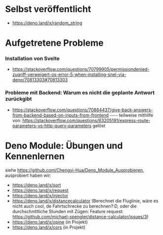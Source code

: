 # Selbst veröffentlicht
- https://deno.land/x/random_string


# Aufgetretene Probleme
### Installation von Svelte
- https://stackoverflow.com/questions/70799905/permissiondenied-zugriff-verweigert-os-error-5-when-installing-snel-via-deno/70813303#70813303

### Probleme mit Backend: Warum es nicht die geplante Antwort zurückgibt 
- https://stackoverflow.com/questions/70864437/give-back-answers-from-backend-based-on-inputs-from-frontend ---- teilweise mithilfe von: https://stackoverflow.com/questions/63205191/express-route-parameters-vs-http-query-parameters gelöst

# Deno Module: Übungen und Kennenlernen
siehe https://github.com/Chengyi-Hua/Deno_Module_Ausprobieren,
ausprobiert haben wir:
- https://deno.land/x/sort
- https://deno.land/x/request
- https://deno.land/x/injector
- https://deno.land/x/distancecalculator  (Berechnet die Fluglinie, wäre es nicht auch cool, de Fahrtschrecke zu berechnen?:D, oder die durchschnittliche Stunden mit Zügen: Feature request: https://github.com/michael-spengler/distance-calculator/issues/3)
- https://deno.land/x/opine (in Projekt)
- https://deno.land/x/cors (in Projekt)



